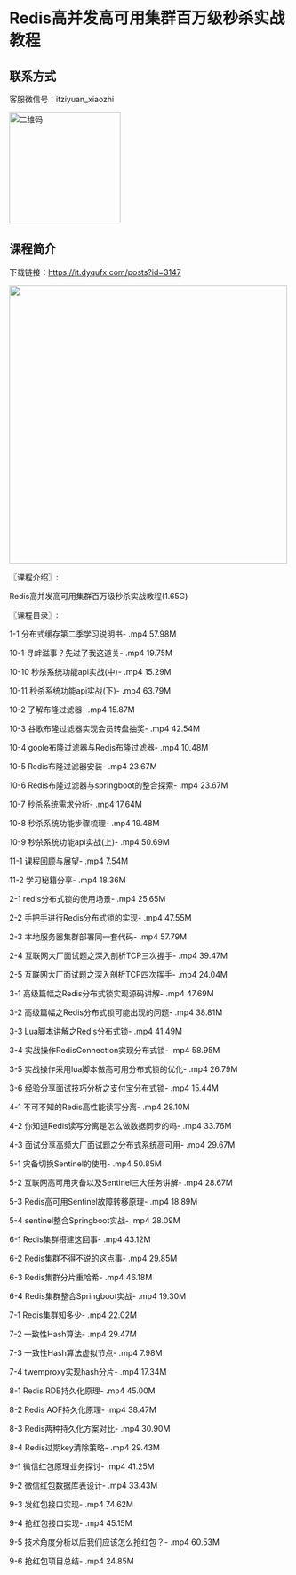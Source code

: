 # Redis高并发高可用集群百万级秒杀实战教程

## 联系方式

客服微信号：itziyuan_xiaozhi

<img src="https://ziyuanyun.oss-cn-guangzhou.aliyuncs.com/common/20240614073449/666b82192834a.jpg" width="200" height="200" alt="二维码">

## 课程简介

下载链接：https://it.dyqufx.com/posts?id=3147

<img src="https://ziyuanyun.oss-cn-guangzhou.aliyuncs.com/yun/20240515185027/664493736ac9f.jpg" width="500" alt="">

  〖课程介绍〗:

 Redis高并发高可用集群百万级秒杀实战教程(1.65G)

 〖课程目录〗:

 1-1 分布式缓存第二季学习说明书- .mp4 57.98M

 10-1 寻衅滋事？先过了我这道关- .mp4 19.75M

 10-10 秒杀系统功能api实战(中)- .mp4 15.29M

 10-11 秒杀系统功能api实战(下)- .mp4 63.79M

 10-2 了解布隆过滤器- .mp4 15.87M

 10-3 谷歌布隆过滤器实现会员转盘抽奖- .mp4 42.54M

 10-4 goole布隆过滤器与Redis布隆过滤器- .mp4 10.48M

 10-5 Redis布隆过滤器安装- .mp4 23.67M

 10-6 Redis布隆过滤器与springboot的整合探索- .mp4 23.67M

 10-7 秒杀系统需求分析- .mp4 17.64M

 10-8 秒杀系统功能步骤梳理- .mp4 19.48M

 10-9 秒杀系统功能api实战(上)- .mp4 50.69M

 11-1 课程回顾与展望- .mp4 7.54M

 11-2 学习秘籍分享- .mp4 18.36M

 2-1 redis分布式锁的使用场景- .mp4 25.65M

 2-2 手把手进行Redis分布式锁的实现- .mp4 47.55M

 2-3 本地服务器集群部署同一套代码- .mp4 57.79M

 2-4 互联网大厂面试题之深入剖析TCP三次握手- .mp4 39.47M

 2-5 互联网大厂面试题之深入剖析TCP四次挥手- .mp4 24.04M

 3-1 高级篇幅之Redis分布式锁实现源码讲解- .mp4 47.69M

 3-2 高级篇幅之Redis分布式锁可能出现的问题- .mp4 38.81M

 3-3 Lua脚本讲解之Redis分布式锁- .mp4 41.49M

 3-4 实战操作RedisConnection实现分布式锁- .mp4 58.95M

 3-5 实战操作采用lua脚本做高可用分布式锁的优化- .mp4 26.79M

 3-6 经验分享面试技巧分析之支付宝分布式锁- .mp4 15.44M

 4-1 不可不知的Redis高性能读写分离- .mp4 28.10M

 4-2 你知道Redis读写分离是怎么做数据同步的吗- .mp4 33.76M

 4-3 面试分享高频大厂面试题之分布式系统高可用- .mp4 29.67M

 5-1 灾备切换Sentinel的使用- .mp4 50.85M

 5-2 互联网高可用灾备以及Sentinel三大任务讲解- .mp4 28.67M

 5-3 Redis高可用Sentinel故障转移原理- .mp4 18.89M

 5-4 sentinel整合Springboot实战- .mp4 28.09M

 6-1 Redis集群搭建这回事- .mp4 43.12M

 6-2 Redis集群不得不说的这点事- .mp4 29.85M

 6-3 Redis集群分片重哈希- .mp4 46.18M

 6-4 Redis集群整合Springboot实战- .mp4 19.30M

 7-1 Redis集群知多少- .mp4 22.02M

 7-2 一致性Hash算法- .mp4 29.47M

 7-3 一致性Hash算法虚拟节点- .mp4 7.98M

 7-4 twemproxy实现hash分片- .mp4 17.34M

 8-1 Redis RDB持久化原理- .mp4 45.00M

 8-2 Redis AOF持久化原理- .mp4 38.47M

 8-3 Redis两种持久化方案对比- .mp4 30.90M

 8-4 Redis过期key清除策略- .mp4 29.43M

 9-1 微信红包原理业务探讨- .mp4 41.25M

 9-2 微信红包数据库表设计- .mp4 33.43M

 9-3 发红包接口实现- .mp4 74.62M

 9-4 抢红包接口实现- .mp4 45.15M

 9-5 技术角度分析以后我们应该怎么抢红包？- .mp4 60.53M

 9-6 抢红包项目总结- .mp4 24.85M

  